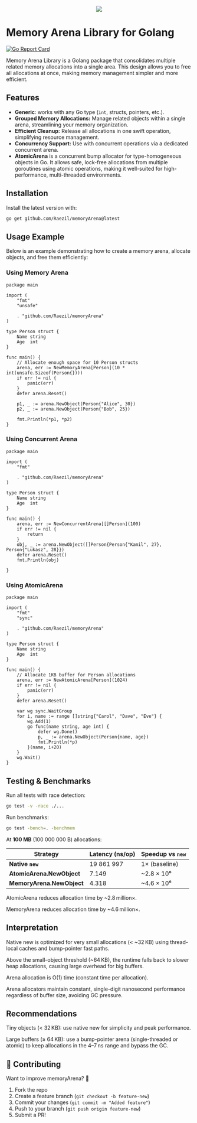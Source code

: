 <p align="center">
  <img src="https://github.com/user-attachments/assets/2930ba29-f815-492f-ae98-fe0151a2ae12">
</p>

# Memory Arena Library for Golang
[![Go Report Card](https://goreportcard.com/badge/github.com/Raezil/memoryArena)](https://goreportcard.com/report/github.com/Raezil/memoryArena)

Memory Arena Library is a Golang package that consolidates multiple related memory allocations into a single area. This design allows you to free all allocations at once, making memory management simpler and more efficient.

## Features
- **Generic**: works with any Go type (`int`, structs, pointers, etc.).
- **Grouped Memory Allocations:** Manage related objects within a single arena, streamlining your memory organization.
- **Efficient Cleanup:** Release all allocations in one swift operation, simplifying resource management.
- **Concurrency Support:** Use with concurrent operations via a dedicated concurrent arena.
- **AtomicArena** is a concurrent bump allocator for type-homogeneous objects in Go. It allows safe, lock-free allocations from multiple goroutines using atomic operations, making it well-suited for high-performance, multi-threaded environments.


## Installation

Install the latest version with:

```bash
go get github.com/Raezil/memoryArena@latest
```

## Usage Example

Below is an example demonstrating how to create a memory arena, allocate objects, and free them efficiently:

### Using Memory Arena

```
package main

import (
	"fmt"
	"unsafe"

	. "github.com/Raezil/memoryArena"
)

type Person struct {
	Name string
	Age  int
}

func main() {
	// Allocate enough space for 10 Person structs
	arena, err := NewMemoryArena[Person](10 * int(unsafe.Sizeof(Person{})))
	if err != nil {
		panic(err)
	}
	defer arena.Reset()

	p1, _ := arena.NewObject(Person{"Alice", 30})
	p2, _ := arena.NewObject(Person{"Bob", 25})

	fmt.Println(*p1, *p2)
}
```


### Using Concurrent Arena

```
package main

import (
	"fmt"

	. "github.com/Raezil/memoryArena"
)

type Person struct {
	Name string
	Age  int
}

func main() {
	arena, err := NewConcurrentArena[[]Person](100)
	if err != nil {
		return
	}
	obj, _ := arena.NewObject([]Person{Person{"Kamil", 27}, Person{"Lukasz", 28}})
	defer arena.Reset()
	fmt.Println(obj)

}
```
### Using AtomicArena
```
package main

import (
	"fmt"
	"sync"

	. "github.com/Raezil/memoryArena"
)

type Person struct {
	Name string
	Age  int
}

func main() {
	// Allocate 1KB buffer for Person allocations
	arena, err := NewAtomicArena[Person](1024)
	if err != nil {
		panic(err)
	}
	defer arena.Reset()

	var wg sync.WaitGroup
	for i, name := range []string{"Carol", "Dave", "Eve"} {
		wg.Add(1)
		go func(name string, age int) {
			defer wg.Done()
			p, _ := arena.NewObject(Person{name, age})
			fmt.Println(*p)
		}(name, i+20)
	}
	wg.Wait()
}
```

## Testing & Benchmarks

Run all tests with race detection:

```bash
go test -v -race ./...
```

Run benchmarks:

```bash
go test -bench=. -benchmem
```

At **100 MB** (100 000 000 B) allocations:

| Strategy               | Latency (ns/op) | Speedup vs `new`      |
|------------------------|-----------------|-----------------------|
| **Native `new`**       | 19 861 997      | 1× (baseline)         |
| **AtomicArena.NewObject** | 7.149           | ~2.8 × 10⁶            |
| **MemoryArena.NewObject** | 4.318           | ~4.6 × 10⁶            |

AtomicArena reduces allocation time by ~2.8 million×.

MemoryArena reduces allocation time by ~4.6 million×.
## Interpretation

Native new is optimized for very small allocations (< ~32 KB) using thread-local caches and bump-pointer fast paths.

Above the small-object threshold (~64 KB), the runtime falls back to slower heap allocations, causing large overhead for big buffers.

Arena allocation is O(1) time (constant time per allocation).

Arena allocators maintain constant, single-digit nanosecond performance regardless of buffer size, avoiding GC pressure.

## Recommendations

Tiny objects (< 32 KB): use native new for simplicity and peak performance.

Large buffers (≥ 64 KB): use a bump-pointer arena (single-threaded or atomic) to keep allocations in the 4–7 ns range and bypass the GC.


## **📜 Contributing**
Want to improve memoryArena? 🚀  
1. Fork the repo  
2. Create a feature branch (`git checkout -b feature-new`)  
3. Commit your changes (`git commit -m "Added feature"`)  
4. Push to your branch (`git push origin feature-new`)  
5. Submit a PR!  


